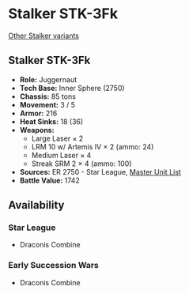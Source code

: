 # Stalker STK-3Fk

[Other Stalker variants](../stalker.md)

## Stalker STK-3Fk
- **Role:** Juggernaut
- **Tech Base:** Inner Sphere (2750)
- **Chassis:** 85 tons
- **Movement:** 3 / 5
- **Armor:** 216
- **Heat Sinks:** 18 (36)
- **Weapons:**
  - Large Laser × 2
  - LRM 10 w/ Artemis IV × 2 (ammo: 24)
  - Medium Laser × 4
  - Streak SRM 2 × 4 (ammo: 100)
- **Sources:** ER 2750 - Star League, [Master Unit List](http://masterunitlist.info/Unit/Details/5870/stalker-stk-3fk)
- **Battle Value:** 1742

## Availability

### Star League
- Draconis Combine

### Early Succession Wars
- Draconis Combine

